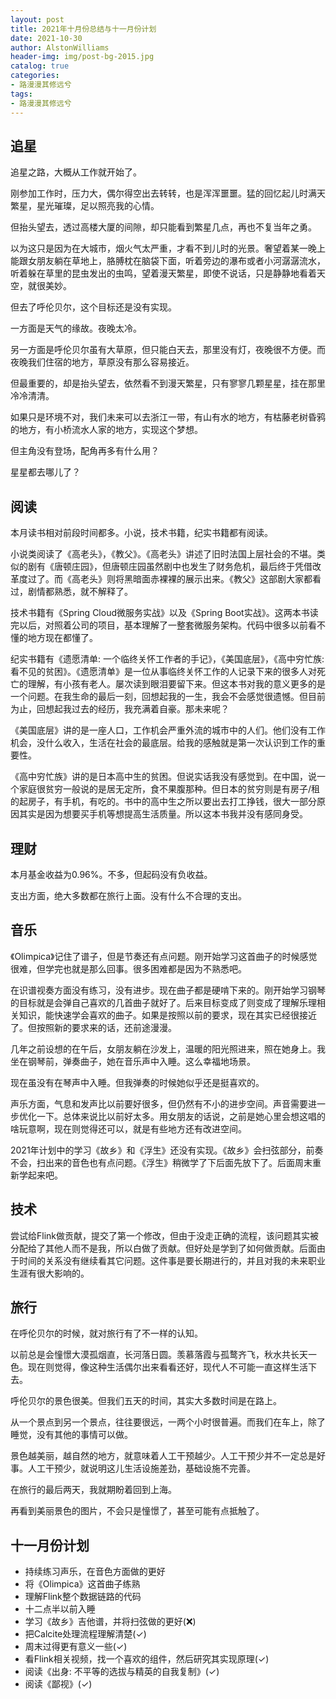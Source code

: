 ```yaml
---
layout: post
title: 2021年十月份总结与十一月份计划
date: 2021-10-30
author: AlstonWilliams
header-img: img/post-bg-2015.jpg
catalog: true
categories:
- 路漫漫其修远兮
tags:
- 路漫漫其修远兮
---
```


## 追星

追星之路，大概从工作就开始了。

刚参加工作时，压力大，偶尔得空出去转转，也是浑浑噩噩。猛的回忆起儿时满天繁星，星光璀璨，足以照亮我的心情。

但抬头望去，透过高楼大厦的间隙，却只能看到繁星几点，再也不复当年之勇。

以为这只是因为在大城市，烟火气太严重，才看不到儿时的光景。奢望着某一晚上能跟女朋友躺在草地上，胳膊枕在脑袋下面，听着旁边的瀑布或者小河潺潺流水，听着躲在草里的昆虫发出的虫鸣，望着漫天繁星，即使不说话，只是静静地看着天空，就很美妙。

但去了呼伦贝尔，这个目标还是没有实现。

一方面是天气的缘故。夜晚太冷。

另一方面是呼伦贝尔虽有大草原，但只能白天去，那里没有灯，夜晚很不方便。而夜晚我们住宿的地方，草原没有那么容易接近。

但最重要的，却是抬头望去，依然看不到漫天繁星，只有寥寥几颗星星，挂在那里冷冷清清。

如果只是环境不对，我们未来可以去浙江一带，有山有水的地方，有枯藤老树昏鸦的地方，有小桥流水人家的地方，实现这个梦想。

但主角没有登场，配角再多有什么用？

星星都去哪儿了？

## 阅读

本月读书相对前段时间都多。小说，技术书籍，纪实书籍都有阅读。

小说类阅读了《高老头》，《教父》。《高老头》讲述了旧时法国上层社会的不堪。类似的剧有《唐顿庄园》，但唐顿庄园虽然剧中也发生了财务危机，最后终于凭借改革度过了。而《高老头》则将黑暗面赤裸裸的展示出来。《教父》这部剧大家都看过，剧情都熟悉，就不解释了。

技术书籍有《Spring Cloud微服务实战》以及《Spring Boot实战》。这两本书读完以后，对照着公司的项目，基本理解了一整套微服务架构。代码中很多以前看不懂的地方现在都懂了。

纪实书籍有《遗愿清单: 一个临终关怀工作者的手记》，《美国底层》，《高中穷忙族: 看不见的贫困》。《遗愿清单》是一位从事临终关怀工作的人记录下来的很多人对死亡的理解，有小孩有老人。屡次读到眼泪要留下来。但这本书对我的意义更多的是一个问题。在我生命的最后一刻，回想起我的一生，我会不会感觉很遗憾。但目前为止，回想起我过去的经历，我充满着自豪。那未来呢？

《美国底层》讲的是一座人口，工作机会严重外流的城市中的人们。他们没有工作机会，没什么收入，生活在社会的最底层。给我的感触就是第一次认识到工作的重要性。

《高中穷忙族》讲的是日本高中生的贫困。但说实话我没有感觉到。在中国，说一个家庭很贫穷一般说的是居无定所，食不果腹那种。但日本的贫穷则是有房子/租的起房子，有手机，有吃的。书中的高中生之所以要出去打工挣钱，很大一部分原因其实是因为想要买手机等想提高生活质量。所以这本书我并没有感同身受。

## 理财

本月基金收益为0.96%。不多，但起码没有负收益。

支出方面，绝大多数都在旅行上面。没有什么不合理的支出。

## 音乐

《Olimpica》记住了谱子，但是节奏还有点问题。刚开始学习这首曲子的时候感觉很难，但学完也就是那么回事。很多困难都是因为不熟悉吧。

在识谱视奏方面没有练习，没有进步。现在曲子都是硬啃下来的。刚开始学习钢琴的目标就是会弹自己喜欢的几首曲子就好了。后来目标变成了则变成了理解乐理相关知识，能快速学会喜欢的曲子。如果是按照以前的要求，现在其实已经很接近了。但按照新的要求来的话，还前途漫漫。

几年之前设想的在午后，女朋友躺在沙发上，温暖的阳光照进来，照在她身上。我坐在钢琴前，弹奏曲子，她在音乐声中入睡。这么幸福地场景。

现在虽没有在琴声中入睡。但我弹奏的时候她似乎还是挺喜欢的。

声乐方面，气息和发声比以前要好很多，但仍然有不小的进步空间。声音需要进一步优化一下。总体来说比以前好太多。用女朋友的话说，之前是她心里会想这唱的啥玩意啊，现在则觉得还可以，就是有些地方还有改进空间。

2021年计划中的学习《故乡》和《浮生》还没有实现。《故乡》会扫弦部分，前奏不会，扫出来的音色也有点问题。《浮生》稍微学了下后面先放下了。后面周末重新学起来吧。

## 技术

尝试给Flink做贡献，提交了第一个修改，但由于没走正确的流程，该问题其实被分配给了其他人而不是我，所以白做了贡献。但好处是学到了如何做贡献。后面由于时间的关系没有继续看其它问题。这件事是要长期进行的，并且对我的未来职业生涯有很大影响的。

## 旅行

在呼伦贝尔的时候，就对旅行有了不一样的认知。

以前总是会憧憬大漠孤烟直，长河落日圆。羡慕落霞与孤鹜齐飞，秋水共长天一色。现在则觉得，像这种生活偶尔出来看看还好，现代人不可能一直这样生活下去。

呼伦贝尔的景色很美。但我们五天的时间，其实大多数时间是在路上。

从一个景点到另一个景点，往往要很远，一两个小时很普遍。而我们在车上，除了睡觉，没有其他的事情可以做。

景色越美丽，越自然的地方，就意味着人工干预越少。人工干预少并不一定总是好事。人工干预少，就说明这儿生活设施差劲，基础设施不完善。

在旅行的最后两天，我就期盼着回到上海。

再看到美丽景色的图片，不会只是憧憬了，甚至可能有点抵触了。

## 十一月份计划

- 持续练习声乐，在音色方面做的更好
- 将《Olimpica》这首曲子练熟
- 理解Flink整个数据链路的代码
- 十二点半以前入睡
- 学习《故乡》吉他谱，并将扫弦做的更好(❌)
- 把Calcite处理流程理解清楚(✓)
- 周末过得更有意义一些(✓)
- 看Flink相关视频，找一个喜欢的组件，然后研究其实现原理(✓)
- 阅读《出身: 不平等的选拔与精英的自我复制》(✓)
- 阅读《鄙视》(✓)
